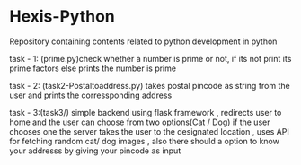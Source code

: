 # Hexis-Python
Repository containing contents related to python development in python

task - 1: (prime.py)check whether a number is prime or not, if its not print its prime factors else prints the number is prime

task - 2: (task2-Postaltoaddress.py) takes postal pincode as string from the user and prints the corressponding address

task - 3:(task3/) simple backend using flask framework , redirects user to home and the user can choose from two options(Cat / Dog) if the user chooses one the server takes the user to the designated location , uses API for fetching random cat/ dog images , also there should a option to know your addresss by giving your pincode as input
